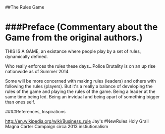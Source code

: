 ##The Rules Game

###Preface
(Commentary about the Game from the original authors.)
=======



THIS IS A GAME, an existance where people play by a set of rules, dynamically defined.

Who really enforces the rules these days...Police Brutality is on an up rise nationwide as of Summer 2014



Some will be more concerned with making rules (leaders) and others with following the rules (players). But it's a really a balance of developing the rules of the game and playing the rules of the game. Being a leader at the same time being led. Being an invidual and being apart of something bigger than ones self.




####References, Inspirations

http://en.wikipedia.org/wiki/Business_rule
Jay's #NewRules Holy Grail Magna Carter Campaign  circa 2013
instiutionalism
